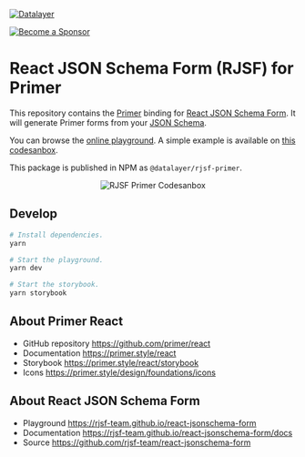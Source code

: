 [![Datalayer](https://assets.datalayer.design/datalayer-25.svg)](https://datalayer.io)

[![Become a Sponsor](https://img.shields.io/static/v1?label=Become%20a%20Sponsor&message=%E2%9D%A4&logo=GitHub&style=flat&color=1ABC9C)](https://github.com/sponsors/datalayer)

# React JSON Schema Form (RJSF) for Primer

This repository contains the [Primer](https://github.com/primer/react) binding for [React JSON Schema Form](https://github.com/rjsf-team/react-jsonschema-form). It will generate Primer forms from your [JSON Schema](https://json-schema.org).

You can browse the [online playground](https://datalayer.github.io/rjsf-primer). A simple example is available on [this codesanbox](https://codesandbox.io/p/sandbox/rjsf-primer-example-4kcrrp?file=%2Fpackage.json).

This package is published in NPM as `@datalayer/rjsf-primer`.

<div align="center" style="text-align: center">
  <img alt="RJSF Primer Codesanbox" src="https://datalayer-jupyter-examples.s3.amazonaws.com/rjsf-primer-codesandbox.png" />
</div>

## Develop

```bash
# Install dependencies.
yarn
```

```bash
# Start the playground.
yarn dev
```

```bash
# Start the storybook.
yarn storybook
```

## About Primer React

- GitHub repository https://github.com/primer/react
- Documentation https://primer.style/react
- Storybook https://primer.style/react/storybook
- Icons https://primer.style/design/foundations/icons

## About React JSON Schema Form

- Playground https://rjsf-team.github.io/react-jsonschema-form
- Documentation https://rjsf-team.github.io/react-jsonschema-form/docs
- Source https://github.com/rjsf-team/react-jsonschema-form
